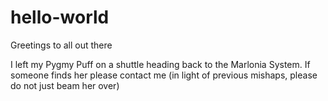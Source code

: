 # hello-world
Greetings to all out there

I left my Pygmy Puff on a shuttle heading back to the Marlonia System. If someone finds her please contact me (in light of previous mishaps, please do not just beam her over)
